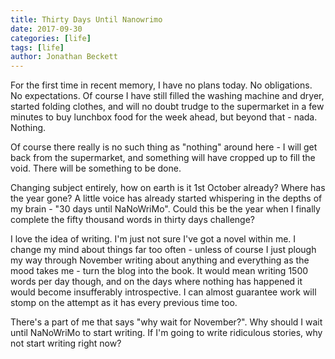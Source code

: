 ```yaml
---
title: Thirty Days Until Nanowrimo
date: 2017-09-30
categories: [life]
tags: [life]
author: Jonathan Beckett
---
```


For the first time in recent memory, I have no plans today. No obligations. No expectations. Of course I have still filled the washing machine and dryer, started folding clothes, and will no doubt trudge to the supermarket in a few minutes to buy lunchbox food for the week ahead, but beyond that - nada. Nothing.

Of course there really is no such thing as "nothing" around here - I will get back from the supermarket, and something will have cropped up to fill the void. There will be something to be done.

Changing subject entirely, how on earth is it 1st October already? Where has the year gone? A little voice has already started whispering in the depths of my brain - "30 days until NaNoWriMo". Could this be the year when I finally complete the fifty thousand words in thirty days challenge?

I love the idea of writing. I'm just not sure I've got a novel within me. I change my mind about things far too often - unless of course I just plough my way through November writing about anything and everything as the mood takes me - turn the blog into the book. It would mean writing 1500 words per day though, and on the days where nothing has happened it would become insufferably introspective. I can almost guarantee work will stomp on the attempt as it has every previous time too.

There's a part of me that says "why wait for November?". Why should I wait until NaNoWriMo to start writing. If I'm going to write ridiculous stories, why not start writing right now?